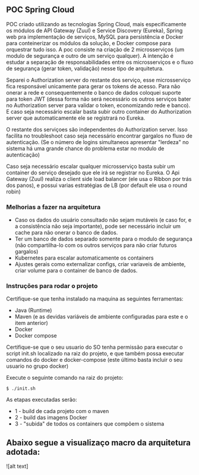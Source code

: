 ## POC Spring Cloud

POC criado utilizando as tecnologias Spring Cloud, mais especificamente os módulos de API Gateway (Zuul) e Service Discovery (Eureka), Spring web pra implementação de serviços, MySQL para persistência e Docker para conteinerizar os módulos da solução, e Docker compose para orquestrar tudo isso. A poc consiste na criação de 2 microsserviços (um modulo de segurança e outro de um serviço qualquer). A intenção é estudar a separação de responsabilidades entre os microsserviços e o fluxo de segurança (gerar token, validação) nesse tipo de arquitetura.

Separei o Authorization server do restante dos serviço, esse microsserviço fica responsável unicamente para gerar os tokens de acesso. Para não onerar a rede e consequentemente o banco de dados coloquei suporte para token JWT (dessa forma não será necessário os outros serviços bater no Authorization server para validar o token, economizando rede e banco). E caso seja necessário escalar basta subir outro container do Authorization server que automaticamente ele se registrará no Eureka.

O restante dos serviçoes são independentes do Authorization server. Isso facilita no troubleshoot caso seja necessário encontrar gargalos no fluxo de autenticação. (Se o número de logins simultaneos apresentar "lerdeza" no sistema há uma grande chance do problema estar no modulo de autenticação)

Caso seja necessário escalar qualquer microsserviço basta subir um container do serviço desejado que ele irá se registrar no Eureka. O Api Gateway (Zuul) realiza o client side load balancer (ele usa o Ribbon por trás dos panos), e possui varias estratégias de LB (por default ele usa o round robin)

### Melhorias a fazer na arquitetura

* Caso os dados do usuário consultado não sejam mutáveis (e caso for, e a consistência não seja importante), pode ser necessário incluir um cache para não onerar o banco de dados.
* Ter um banco de dados separado somente para o modulo de segurança (não compartilha-lo com os outros serviços para não criar futuros gargalos)
* Kubernetes para escalar automaticamente os containers
* Ajustes gerais como externalizar configs, criar variaveis de ambiente, criar volume para o container de banco de dados.

### Instruções para rodar o projeto

Certifique-se que tenha instalado na maquina as seguintes ferramentas:

* Java (Runtime)
* Maven (e as devidas variáveis de ambiente configuradas para este e o item anterior)
* Docker
* Docker compose

Certifique-se que o seu usuario do SO tenha permissão para executar o script init.sh localizado na raiz do projeto, e que também possa executar comandos do docker e docker-compose (este último basta incluir o seu usuario no grupo docker)

Execute o seguinte comando na raiz do projeto:

    $ ./init.sh

As etapas executadas serão:

- 1 - build de cada projeto com o maven
- 2 - build das imagens Docker
- 3 - "subida" de todos os containers que compõem o sistema

## Abaixo segue a visualizaço macro da arquitetura adotada:

![alt text]

